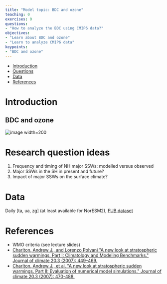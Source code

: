 ```yaml
---
title: "Model topic: BDC and ozone"
teaching: 0
exercises: 0
questions:
- "How to analyze the BDC using CMIP6 data?"
objectives:
- "Learn about BDC and ozone"
- "Learn to analyze CMIP6 data"
keypoints:
- "BDC and ozone"
---
```


*   [Introduction](#introduction)
*   [Questions](#research-question-ideas)
*   [Data](#data)
*   [References](#references)


# Introduction
## BDC and ozone
 
![image width=200](https://user-images.githubusercontent.com/44640857/111971411-9cae6a80-8afc-11eb-8bac-ebf7059f2f79.png) 


# Research question ideas
1. Frequency and timing of NH major SSWs: modelled versus observed
2. Major SSWs in the SH in present and future?
3. Impact of major SSWs on the surface climate?

# Data
Daily [ta, ua, zg] (at least available for NorESM2), [FUB dataset](https://www.geo.fu-berlin.de/en/met/ag/strat/produkte/northpole/index.html)

# References
- WMO criteria (see lecture slides)
- [Charlton, Andrew J., and Lorenzo Polvani "A new look at stratospheric sudden warmings. Part I: Climatology and Modeling Benchmarks." Journal of climate 20.3 (2007): 449–469.](https://journals.ametsoc.org/view/journals/clim/20/3/jcli3996.1.xml?tab_body=fulltext-display)
- [Charlton, Andrew J., et al. "A new look at stratospheric sudden warmings. Part II: Evaluation of numerical model simulations." Journal of climate 20.3 (2007): 470-488.](https://journals.ametsoc.org/view/journals/clim/20/3/jcli3994.1.xml)

